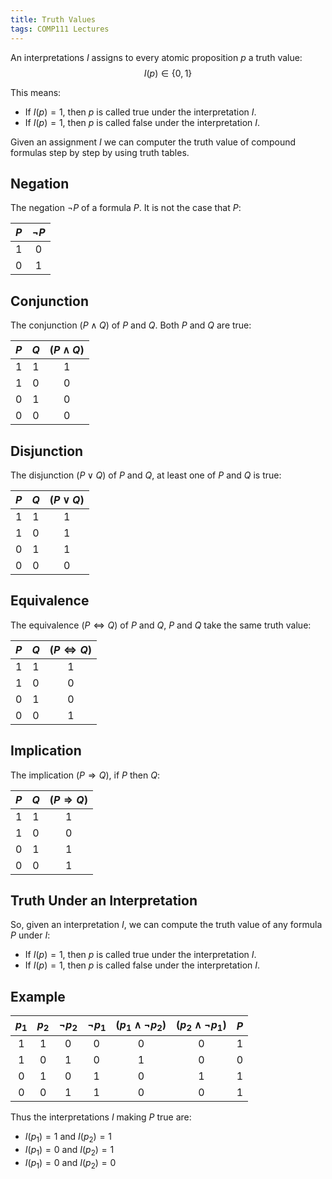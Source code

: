 ```yaml
---
title: Truth Values
tags: COMP111 Lectures
---
```

An interpretations $I$ assigns to every atomic proposition $p$ a truth value:
$$I(p)\in\{0,1\}$$

This means:

* If $I(p)=1$, then $p$ is called true under the interpretation $I$.
* If $I(p)=1$, then $p$ is called false under the interpretation $I$.

Given an assignment $I$ we can computer the truth value of compound formulas step by step by using truth tables.

## Negation
The negation $\neg P$ of a formula $P$. It is not the case that $P$:

| $P$ | $\neg P$ |
| :-: | :-: |
| 1 | 0 |
| 0 | 1 |

## Conjunction
The conjunction $(P\wedge Q)$ of $P$ and $Q$. Both $P$ and $Q$ are true:

| $P$ | $Q$ | $(P\wedge Q)$ |
| :-: | :-: | :-: |
| 1 | 1 | 1 |
| 1 | 0 | 0 |
| 0 | 1 | 0 | 
| 0 | 0 | 0 |

## Disjunction
The disjunction $(P\vee Q)$ of $P$ and $Q$, at least one of $P$ and $Q$ is true:

| $P$ | $Q$ | $(P\vee Q)$ |
| :-: | :-: | :-: |
| 1 | 1 | 1 |
| 1 | 0 | 1 |
| 0 | 1 | 1 | 
| 0 | 0 | 0 |

## Equivalence
The equivalence $(P\Leftrightarrow Q)$ of $P$ and $Q$, $P$ and $Q$ take the same truth value:

| $P$ | $Q$ | $(P\Leftrightarrow Q)$ |
| :-: | :-: | :-: |
| 1 | 1 | 1 |
| 1 | 0 | 0 |
| 0 | 1 | 0 | 
| 0 | 0 | 1 |

## Implication
The implication $(P\Rightarrow Q)$, if $P$ then $Q$:


| $P$ | $Q$ | $(P\Rightarrow Q)$ |
| :-: | :-: | :-: |
| 1 | 1 | 1 |
| 1 | 0 | 0 |
| 0 | 1 | 1 | 
| 0 | 0 | 1 |

## Truth Under an Interpretation
So, given an interpretation $I$, we can compute the truth value of any formula $P$ under $I$:

* If $I(p)=1$, then $p$ is called true under the interpretation $I$.
* If $I(p)=1$, then $p$ is called false under the interpretation $I$.

## Example

| $p_1$ | $p_2$ | $\neg p_2$ | $\neg p_1$ | $(p_1\wedge\neg p_2)$ | $(p_2\wedge\neg p_1)$| $P$ |
| :-: | :-: | :-: | :-: | :-: | :-: | :-: |
| 1 | 1 | 0 | 0 | 0 | 0 | 1 |
| 1 | 0 | 1 | 0 | 1 | 0 | 0 |
| 0 | 1 | 0 | 1 | 0 | 1 | 1 |
| 0 | 0 | 1 | 1 | 0 | 0 | 1 |

Thus the interpretations $I$ making $P$ true are:

* $I(p_1)=1$ and $I(p_2)=1$
* $I(p_1)=0$ and $I(p_2)=1$
* $I(p_1)=0$ and $I(p_2)=0$
